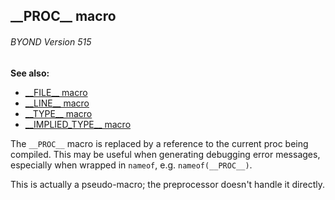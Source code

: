 ## \_\_PROC\_\_ macro 
###### BYOND Version 515
**See also:**
*   [\_\_FILE\_\_ macro](/ref/DM/preprocessor/__FILE__.md) 
*   [\_\_LINE\_\_ macro](/ref/DM/preprocessor/__LINE__.md) 
*   [\_\_TYPE\_\_ macro](/ref/DM/preprocessor/__TYPE__.md) 
*   [\_\_IMPLIED_TYPE\_\_ macro](/ref/DM/preprocessor/__IMPLIED_TYPE__.md) 

The `__PROC__` macro is replaced by a reference to the current
proc being compiled. This may be useful when generating debugging error
messages, especially when wrapped in `nameof`, e.g. `nameof(__PROC__)`.


This is actually a pseudo-macro; the preprocessor doesn\'t
handle it directly.